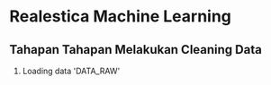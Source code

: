# Realestica Machine Learning

## Tahapan Tahapan Melakukan Cleaning Data
1. Loading data 'DATA_RAW'

